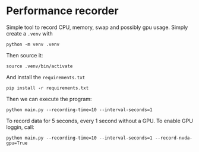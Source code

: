 # Performance recorder

Simple tool to record CPU, memory, swap and possibly gpu usage.
Simply create a `.venv` with
```shell
python -m venv .venv
```
Then source it:
```shell
source .venv/bin/activate
```
And install the `requirements.txt`
```shell
pip install -r requirements.txt
```

Then we can execute the program:
```shell
python main.py --recording-time=10 --interval-seconds=1
```
To record data for 5 seconds, every 1 second without a GPU.
To enable GPU loggin, call:
```shell
python main.py --recording-time=10 --interval-seconds=1 --record-nvda-gpu=True

```